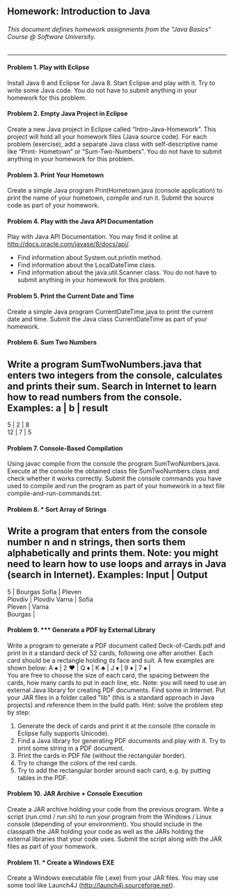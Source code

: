 ## Homework: Introduction to Java

###### This document defines homework assignments from the “Java Basics“ Course @ Software University. 
------------------------------------------

#### Problem 1. Play with Eclipse
Install Java 8 and Eclipse for Java 8. Start Eclipse and play with it. Try to write some Java code. You do not have to submit anything in your homework for this problem.

#### Problem 2.	Empty Java Project in Eclipse
Create a new Java project in Eclipse called “Intro-Java-Homework”. This project will hold all your homework files (Java source code). For each problem (exercise), add a separate Java class with self-descriptive name like “Print- Hometown” or “Sum-Two-Numbers”. You do not have to submit anything in your homework for this problem.

#### Problem 3.	Print Your Hometown
Create a simple Java program PrintHometown.java (console application) to print the name of your hometown, compile and run it. Submit the source code as part of your homework.

#### Problem 4.	Play with the Java API Documentation
Play with Java API Documentation. You may find it online at http://docs.oracle.com/javase/8/docs/api/.
* Find information about System.out.println method.
* Find information about the LocalDateTime class.
* Find information about the java.util.Scanner class.
You do not have to submit anything in your homework for this problem.

#### Problem 5.	Print the Current Date and Time
Create a simple Java program CurrentDateTime.java to print the current date and time. Submit the Java class CurrentDateTime as part of your homework.

#### Problem 6.	Sum Two Numbers
Write a program SumTwoNumbers.java that enters two integers from the console, calculates and prints their sum. Search in Internet to learn how to read numbers from the console. Examples:
  a  |  b  |  result  
---------------------
  5  |  2  |    8     
  12 |  7  |    5     

#### Problem 7.	Console-Based Compilation
Using javac compile from the console the program SumTwoNumbers.java. Execute at the console the obtained class file SumTwoNumbers.class and check whether it works correctly. Submit the console commands you have used to compile and run the program as part of your homework in a text file compile-and-run-commands.txt.

#### Problem 8.	* Sort Array of Strings
Write a program that enters from the console number n and n strings, then sorts them alphabetically and prints them. Note: you might need to learn how to use loops and arrays in Java (search in Internet). Examples:
   Input  |  Output  
--------------------
  5       |  Bourgas 
  Sofia   |  Pleven  
  Plovdiv |  Plovdiv 
  Varna   |  Sofia   
  Pleven  |  Varna   
  Bourgas | 

#### Problem 9.	*** Generate a PDF by External Library
Write a program to generate a PDF document called Deck-of-Cards.pdf and print in it a standard deck of 52 cards, following one after another. Each card should be a rectangle holding its face and suit. A few examples are shown below:
 A ♠ | 2 ♥ | Q ♦ | K ♣ | J ♦ | 9 ♦ | 7 ♠ |
 <br>
You are free to choose the size of each card, the spacing between the cards, how many cards to put in each line, etc. 
Note: you will need to use an external Java library for creating PDF documents. Find some in Internet. Put your JAR files in a folder called "lib" (this is a standard approach in Java projects) and reference them in the build path.
Hint: solve the problem step by step:
<br>
1. 	Generate the deck of cards and print it at the console (the console in Eclipse fully supports Unicode). <br>
2. 	Find a Java library for generating PDF documents and play with it. Try to print some string in a PDF document. <br>
3. 	Print the cards in PDF file (without the rectangular border). <br>
4. 	Try to change the colors of the red cards. <br>
5. 	Try to add the rectangular border around each card, e.g. by putting tables in the PDF.<br>

#### Problem 10.	JAR Archive + Console Execution
Create a JAR archive holding your code from the previous program. Write a script (run.cmd / run.sh) to run your program from the Windows / Linux console (depending of your environment). You should include in the classpath the JAR holding your code as well as the JARs holding the external libraries that your code uses. Submit the script along with the JAR files as part of your homework.

#### Problem 11.	* Create a Windows EXE
Create a Windows executable file (.exe) from your JAR files. You may use some tool like Launch4J (http://launch4j.sourceforge.net).